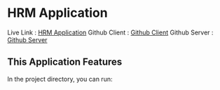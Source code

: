 # HRM Application

Live Link : [HRM Application](https://hrcare.netlify.app/)
Github Client : [Github Client](https://github.com/md-mh/hr-care-client)
Github Server : [Github Server](https://github.com/md-mh/hr-care-backend)

## This Application Features

In the project directory, you can run:

